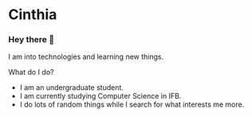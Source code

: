 # Cinthia

### Hey there 👋

I am into technologies and learning new things.

What do I do?
- I am an undergraduate student.
- I am currently studying Computer Science in IFB.
- I do lots of random things while I search for what interests me more.

<!--
**CinthiaNagahama/CinthiaNagahama** is a ✨ _special_ ✨ repository because its `README.md` (this file) appears on your GitHub profile.

Here are some ideas to get you started:

- 🔭 I’m currently working on ...
- 🌱 I’m currently learning ...
- 👯 I’m looking to collaborate on ...
- 🤔 I’m looking for help with ...
- 💬 Ask me about ...
- 📫 How to reach me: ...
- 😄 Pronouns: ...
- ⚡ Fun fact: ...
-->
